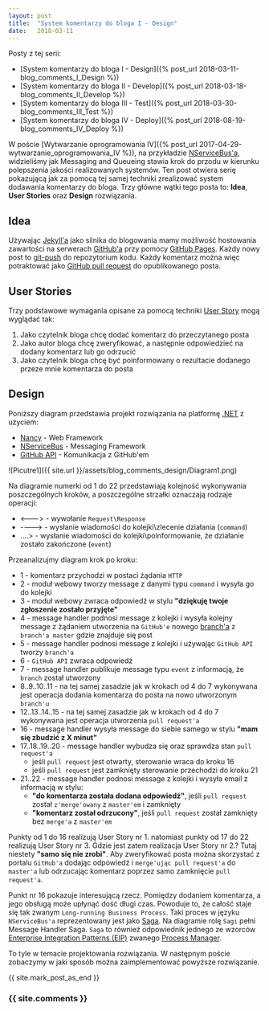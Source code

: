 ```yaml
---
layout: post
title:  "System komentarzy do bloga I - Design"
date:   2018-03-11
---
```


Posty z tej serii:

* [System komentarzy do bloga I - Design]({% post_url 2018-03-11-blog_comments_I_Design %})
* [System komentarzy do bloga II - Develop]({% post_url 2018-03-18-blog_comments_II_Develop %})
* [System komentarzy do bloga III - Test]({% post_url 2018-03-30-blog_comments_III_Test %})
* [System komentarzy do bloga IV - Deploy]({% post_url 2018-08-19-blog_comments_IV_Deploy %})

W poście [Wytwarzanie oprogramowania IV]({% post_url 2017-04-29-wytwarzanie_oprogramowania_IV %}), na przykładzie [NServiceBus'a][1], widzieliśmy jak Messaging and Queueing stawia krok do przodu w kierunku polepszenia jakości realizowanych systemów. Ten post otwiera serię pokazującą jak za pomocą tej samej techniki zrealizować system dodawania komentarzy do bloga. Trzy główne wątki tego posta to: **Idea**, **User Stories** oraz **Design** rozwiązania.

## Idea

Używając [Jekyll'a][2] jako silnika do blogowania mamy możliwość hostowania zawartości na serwerach [GitHub'a][3] przy pomocy [GitHub Pages][4]. Każdy nowy post to [git-push][5] do repozytorium kodu. Każdy komentarz można więc potraktować jako [GitHub pull request][6] do opublikowanego posta.

## User Stories

Trzy podstawowe wymagania opisane za pomocą techniki [User Story][7] mogą wyglądać tak:

1. Jako czytelnik bloga chcę dodać komentarz do przeczytanego posta
2. Jako autor bloga chcę zweryfikować, a następnie odpowiedzieć na dodany komentarz lub go odrzucić
3. Jako czytelnik bloga chcę być poinformowany o rezultacie dodanego przeze mnie komentarza do posta

## Design

Poniższy diagram przedstawia projekt rozwiązania na platformę [.NET][8] z użyciem:
* [Nancy][9] - Web Framework
* [NServiceBus][1] - Messaging Framework
* [GitHub API][10] - Komunikacja z GitHub'em

![Picutre1]({{ site.url }}/assets/blog_comments_design/Diagram1.png)

Na diagramie numerki od 1 do 22 przedstawiają kolejność wykonywania poszczególnych kroków, a poszczególne strzałki oznaczają rodzaje operacji:
* <---> - wywołanie `Request\Response`
* ----> - wysłanie wiadomości do kolejki\zlecenie działania (`command`)
* ....> - wysłanie wiadomości do kolejki\poinformowanie, że działanie zostało zakończone (`event`)

Przeanalizujmy diagram krok po kroku:
* 1 - komentarz przychodzi w postaci żądania `HTTP`
* 2 - moduł webowy tworzy message z danymi typu `command` i wysyła go do kolejki
* 3 - moduł webowy zwraca odpowiedź w stylu **"dziękuję twoje zgłoszenie zostało przyjęte"**
* 4 - message handler podnosi message z kolejki i wysyła kolejny message z żądaniem utworzenia na `GitHub'e` nowego [branch'a][11] z `branch'a master` gdzie znajduje się post
* 5 - message handler podnosi message z kolejki i używając `GitHub API` tworzy `branch'a`
* 6 - `GitHub API` zwraca odpowiedź
* 7 - message handler publikuje message typu `event` z informacją, że `branch` został utworzony
* 8..9..10..11 - na tej samej zasadzie jak w krokach od 4 do 7 wykonywana jest operacja dodania komentarza do posta na nowo utworzonym `branch'u`
* 12..13..14..15 - na tej samej zasadzie jak w krokach od 4 do 7 wykonywana jest operacja utworzenia `pull request'a`
* 16 - message handler wysyła message do siebie samego w stylu **"mam się zbudzić z X minut"**
* 17..18..19..20 - message handler wybudza się oraz sprawdza stan `pull request'a`
    * jeśli `pull request` jest otwarty, sterowanie wraca do kroku 16
    * jeśli `pull request` jest zamknięty sterowanie przechodzi do kroku 21
* 21..22 - message handler podnosi message z kolejki i wysyła email z informacją w stylu:
    * **"do komentarza została dodana odpowiedź"**, jeśli `pull request` został `z'merge'owany` z `master'em` i zamknięty
    * **"komentarz został odrzucony"**, jeśli `pull request` został zamknięty bez `merge'a` z `master'em`

Punkty od 1 do 16 realizują User Story nr 1. natomiast punkty od 17 do 22 realizują User Story nr 3. Gdzie jest zatem realizacja User Story nr 2.? Tutaj niestety **"samo się nie zrobi"**. Aby zweryfikować posta można skorzystać z portalu `GitHub'a` dodając odpowiedź i `merge'ując pull request'a` do `master'a` lub odrzucając komentarz poprzez samo zamknięcie `pull request'a`.

Punkt nr 16 pokazuje interesującą rzecz. Pomiędzy dodaniem komentarza, a jego obsługą może upłynąć dość długi czas. Powoduje to, że całość staje się tak zwanym `Long-running Business Process`. Taki proces w języku `NServiceBus'a` reprezentowany jest jako [Saga][12]. Na diagramie rolę `Sagi` pełni Message Handler Saga. `Saga` to również odpowiednik jednego ze wzorców [Enterprise Integration Patterns (EIP)][13] zwanego [Process Manager][14].

To tyle w temacie projektowania rozwiązania. W następnym poście zobaczymy w jaki sposób można zaimplementować powyższe rozwiązanie.

[1]: https://particular.net/nservicebus "NServiceBus"
[2]: https://jekyllrb.com "Jeykyll"
[3]: https://github.com "GitHub"
[4]: https://pages.github.com/ "GitHub Pages"
[5]: https://git-scm.com/docs/git-push/ "git-push"
[6]: https://help.github.com/articles/about-pull-requests/ "GitHub pull request"
[7]: https://en.wikipedia.org/wiki/User_story/ "User Story"
[8]: https://www.microsoft.com/net/ ".NET"
[9]: http://nancyfx.org/ "Nancy"
[10]: https://developer.github.com/v3/ "GitHub API"
[11]: https://git-scm.com/book/en/v2/Git-Branching-Basic-Branching-and-Merging/ "git-branching"
[12]: https://docs.particular.net/nservicebus/sagas/ "Sagas"
[13]: http://www.enterpriseintegrationpatterns.com/ "EIP"
[14]: http://www.enterpriseintegrationpatterns.com/patterns/messaging/ProcessManager.html "Process Manager"

{{ site.mark_post_as_end }}

### {{ site.comments }}